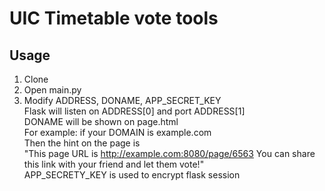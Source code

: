 # UIC Timetable vote tools  
## Usage
1. Clone 
2. Open main.py  
3. Modify ADDRESS, DONAME, APP_SECRET_KEY  
Flask will listen on ADDRESS[0] and port ADDRESS[1]  
DONAME will be shown on page.html  
For example: if your DOMAIN is example.com  
Then the hint on the page is  
"This page URL is http://example.com:8080/page/6563 You can share this link with your friend and let them vote!"  
APP_SECRETY_KEY is used to encrypt flask session